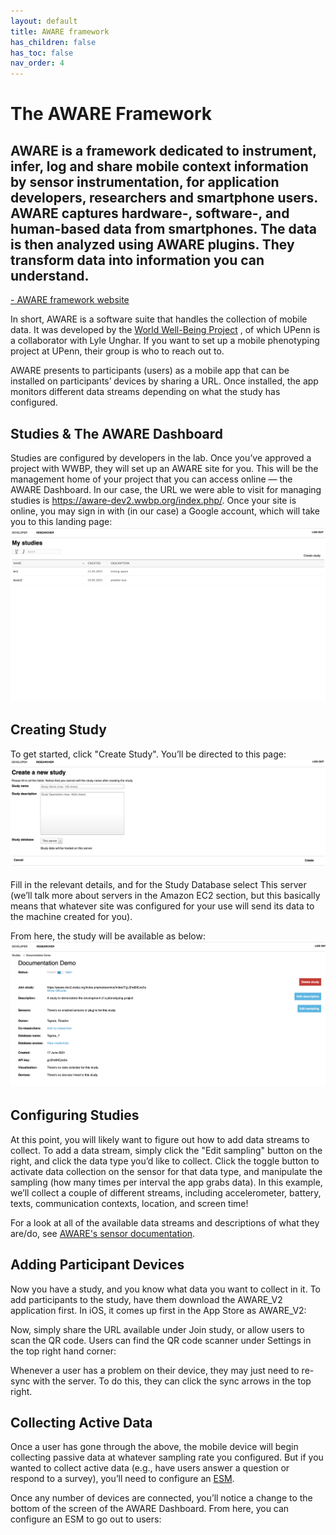 ```yaml
---
layout: default
title: AWARE framework
has_children: false
has_toc: false
nav_order: 4
---
```

# The AWARE Framework

AWARE is a framework dedicated to instrument, infer, log and share mobile context information by sensor instrumentation, for application developers, researchers and smartphone users. AWARE captures hardware-, software-, and human-based data from smartphones. The data is then analyzed using AWARE plugins. They transform data into information you can understand.
--
 <a href="https://awareframework.com/"> - AWARE framework website</a> 

In short, AWARE is a software suite that handles the collection of mobile data. It was developed by the  <a href="http://www.wwbp.org/"> World Well-Being Project</a> , of which UPenn is a collaborator with Lyle Unghar. If you want to set up a mobile phenotyping project at UPenn, their group is who to reach out to.

AWARE presents to participants (users) as a mobile app that can be installed on participants’ devices by sharing a URL. Once installed, the app monitors different data streams depending on what the study has configured.

## Studies & The AWARE Dashboard
Studies are configured by developers in the lab. Once you’ve approved a project with WWBP, they will set up an AWARE site for you. This will be the management home of your project that you can access online — the AWARE Dashboard. In our case, the URL we were able to visit for managing studies is https://aware-dev2.wwbp.org/index.php/. Once your site is online, you may sign in with (in our case) a Google account, which will take you to this landing page:
![](../assets/images/aware_site.png)

## Creating Study
To get started, click "Create Study". You’ll be directed to this page:
![](../assets/images/create_study.png)

Fill in the relevant details, and for the Study Database select This server (we’ll talk more about servers in the Amazon EC2 section, but this basically means that whatever site was configured for your use will send its data to the machine created for you).

From here, the study will be available as below:
![](../assets/images/empty_project.png)

## Configuring Studies
At this point, you will likely want to figure out how to add data streams to collect. To add a data stream, simply click the "Edit sampling" button on the right, and click the data type you’d like to collect. Click the toggle button to activate data collection on the sensor for that data type, and manipulate the sampling (how many times per interval the app grabs data). In this example, we’ll collect a couple of different streams, including accelerometer, battery, texts, communication contexts, location, and screen time!
[](../assets/images/toggle_sensors.png)

For a look at all of the available data streams and descriptions of what they are/do, see <a href="https://awareframework.com/sensors/"> AWARE's sensor documentation</a>.

## Adding Participant Devices
Now you have a study, and you know what data you want to collect in it. To add participants to the study, have them download the AWARE_V2 application first. In iOS, it comes up first in the App Store as AWARE_V2:

[](../assets/images/user1.png)

Now, simply share the URL available under Join study, or allow users to scan the QR code. Users can find the QR code scanner under Settings in the top right hand corner:

[](../assets/images/user2.png)

Whenever a user has a problem on their device, they may just need to re-sync with the server. To do this, they can click the sync arrows in the top right.

## Collecting Active Data
Once a user has gone through the above, the mobile device will begin collecting passive data at whatever sampling rate you configured. But if you wanted to collect active data (e.g., have users answer a question or respond to a survey), you’ll need to configure an <a href="https://dl.acm.org/doi/10.1145/3123988"> ESM</a>.

Once any number of devices are connected, you’ll notice a change to the bottom of the screen of the AWARE Dashboard. From here, you can configure an ESM to go out to users:

